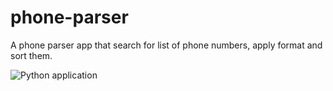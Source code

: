 # phone-parser
A phone parser app that search for list of phone numbers, apply format and sort them.

![Python application](https://github.com/accexs/phone-parser/workflows/Python%20application/badge.svg)
